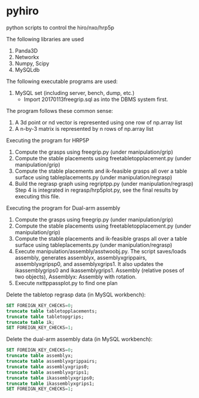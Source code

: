 # pyhiro
python scripts to control the hiro/nxo/hrp5p

The following libraries are used

1. Panda3D
2. Networkx
3. Numpy, Scipy
4. MySQLdb

The following executable programs are used:

1. MySQL set (including server, bench, dump, etc.)
    * Import 20170113freegrip.sql as into the DBMS system first.

The program follows these common sense:

1. A 3d point or nd vector is represented using one row of np.array list
2. A n-by-3 matrix is represented by n rows of np.array list

Executing the program for HRP5P

1. Compute the grasps using freegrip.py (under manipulation/grip)
2. Compute the stable placements using freetabletopplacement.py (under manipulation/grip)
3. Compute the stable placements and ik-feasible grasps all over a table surface using tableplacements.py (under manipulation/regrasp)
4. Build the regrasp graph using regriptpp.py (under manipulation/regrasp)
Step 4 is integrated in regrasp/hrp5plot.py, see the final results by executing this file.

Executing the program for Dual-arm assembly

1. Compute the grasps using freegrip.py (under manipulation/grip)
2. Compute the stable placements using freetabletopplacement.py (under manipulation/grip)
3. Compute the stable placements and ik-feasible grasps all over a table surface using tableplacements.py (under manipulation/regrasp)
4. Execute manipulation/assembly/asstwoobj.py. The script saves/loads assembly, generates assemblyx,
assemblyxgrippairs, assemblyxgripsp0, and assemblyxgrips1. It also updates the ikassemblygrips0 and
ikassemblygrips1. Assembly (relative poses of two objects), Assemblyx: Assembly with rotation.
5. Execute nxttppassplot.py to find one plan

Delete the tabletop regrasp data (in MySQL workbench):
```sql
SET FOREIGN_KEY_CHECKS=0;
truncate table tabletopplacements;
truncate table tabletopgrips;
truncate table ik;
SET FOREIGN_KEY_CHECKS=1;
```

Delete the dual-arm assembly data (in MySQL workbench):
```sql
SET FOREIGN_KEY_CHECKS=0;
truncate table assemblyx;
truncate table assemblyxgrippairs;
truncate table assemblyxgrips0;
truncate table assemblyxgrips1;
truncate table ikassemblyxgrips0;
truncate table ikassemblyxgrips1;
SET FOREIGN_KEY_CHECKS=1;
```

